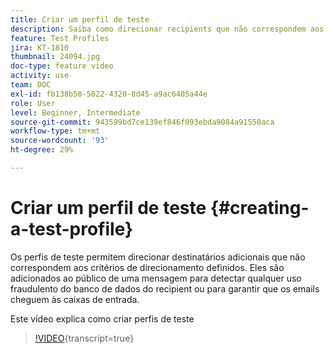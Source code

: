 ```yaml
---
title: Criar um perfil de teste
description: Saiba como direcionar recipients que não correspondem aos critérios de direcionamento definidos para detectar qualquer uso fraudulento do banco de dados de recipients ou para garantir que os emails cheguem às caixas de entrada.
feature: Test Profiles
jira: KT-1810
thumbnail: 24094.jpg
doc-type: feature video
activity: use
team: DOC
exl-id: fb138b50-5022-4320-8d45-a9ac6405a44e
role: User
level: Beginner, Intermediate
source-git-commit: 943599bd7ce139ef846f093ebda9084a91550aca
workflow-type: tm+mt
source-wordcount: '93'
ht-degree: 29%

---
```


# Criar um perfil de teste {#creating-a-test-profile}

Os perfis de teste permitem direcionar destinatários adicionais que não correspondem aos critérios de direcionamento definidos. Eles são adicionados ao público de uma mensagem para detectar qualquer uso fraudulento do banco de dados do recipient ou para garantir que os emails cheguem às caixas de entrada.

Este vídeo explica como criar perfis de teste

>[!VIDEO](https://video.tv.adobe.com/v/31854?learn=on&captions=por_br){transcript=true}
